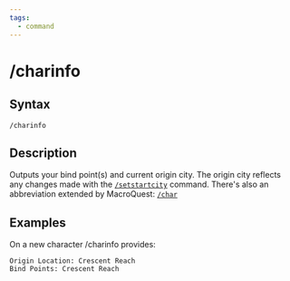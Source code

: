 ```yaml
---
tags:
  - command
---
```


# /charinfo

## Syntax

<!--cmd-syntax-start-->
```eqcommand
/charinfo
```
<!--cmd-syntax-end-->

## Description

<!--cmd-desc-start-->
Outputs your bind point(s) and current origin city. The origin city reflects any changes made with the [`/setstartcity`](cmd-setstartcity.md) command. There's also an abbreviation extended by MacroQuest: [`/char`](../../macroquest/reference/commands/char.md)
<!--cmd-desc-end-->

## Examples

On a new character /charinfo provides:
```text
Origin Location: Crescent Reach
Bind Points: Crescent Reach
```